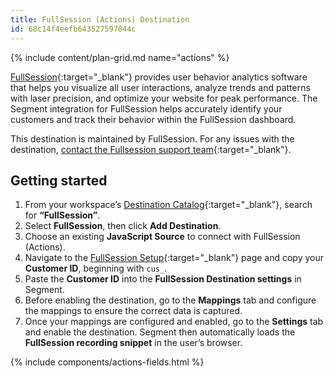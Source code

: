 ```yaml
---
title: FullSession (Actions) Destination
id: 68c14f4eefb643527597844c
---
```


{% include content/plan-grid.md name="actions" %}

[FullSession](https://fullsession.io/?utm_source=segmentio&utm_medium=docs&utm_campaign=partners){:target="_blank"} provides user behavior analytics software that helps you visualize all user interactions, analyze trends and patterns with laser precision, and optimize your website for peak performance. The Segment integration for FullSession helps accurately identify your customers and track their behavior within the FullSession dashboard.

This destination is maintained by FullSession. For any issues with the destination, [contact the Fullsession support team](mailto:support@fullsession.com){:target="_blank"}.

## Getting started

1. From your workspace’s [Destination Catalog](https://app.segment.com/goto-my-workspace/destinations/catalog){:target="_blank"}, search for **“FullSession”**.
2. Select **FullSession**, then click **Add Destination**.  
3. Choose an existing **JavaScript Source** to connect with FullSession (Actions).  
4. Navigate to the [FullSession Setup](https://app.fullsession.io/settings/setup){:target="_blank"} page and copy your **Customer ID**, beginning with `cus_`.  
5. Paste the **Customer ID** into the **FullSession Destination settings** in Segment.  
6. Before enabling the destination, go to the **Mappings** tab and configure the mappings to ensure the correct data is captured.  
7. Once your mappings are configured and enabled, go to the **Settings** tab and enable the destination. Segment then automatically loads the **FullSession recording snippet** in the user’s browser.

{% include components/actions-fields.html %}